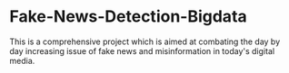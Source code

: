 # Fake-News-Detection-Bigdata
This is a comprehensive project which is aimed at combating the day by day increasing issue of fake news and misinformation in today's digital media.
